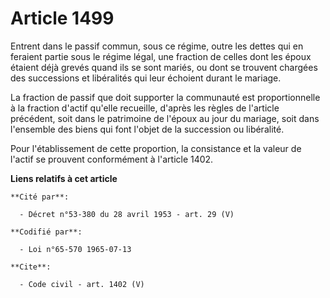 # Article 1499

Entrent dans le passif commun, sous ce régime, outre les dettes qui en feraient partie sous le régime légal, une fraction de
celles dont les époux étaient déjà grevés quand ils se sont mariés, ou dont se trouvent chargées des successions et
libéralités qui leur échoient durant le mariage. 

La fraction de passif que doit supporter la communauté est proportionnelle à la fraction d'actif qu'elle recueille, d'après
les règles de l'article précédent, soit dans le patrimoine de l'époux au jour du mariage, soit dans l'ensemble des biens qui
font l'objet de la succession ou libéralité. 

Pour l'établissement de cette proportion, la consistance et la valeur de l'actif se prouvent conformément à l'article 1402.

**Liens relatifs à cet article**

	**Cité par**:

	  - Décret n°53-380 du 28 avril 1953 - art. 29 (V)

	**Codifié par**:

	  - Loi n°65-570 1965-07-13

	**Cite**:

	  - Code civil - art. 1402 (V)
